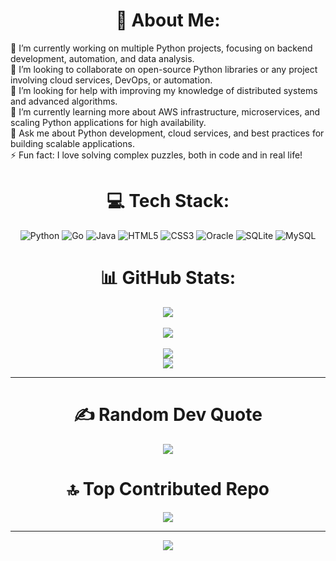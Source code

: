 <div align="center">
  
# 💫 About Me:
<div align="left">
🔭 I’m currently working on multiple Python projects, focusing on backend development, automation, and data analysis.<br>👯 I’m looking to collaborate on open-source Python libraries or any project involving cloud services, DevOps, or automation.<br>🤝 I’m looking for help with improving my knowledge of distributed systems and advanced algorithms.<br>🌱 I’m currently learning more about AWS infrastructure, microservices, and scaling Python applications for high availability.<br>💬 Ask me about Python development, cloud services, and best practices for building scalable applications.<br>⚡ Fun fact: I love solving complex puzzles, both in code and in real life!
</div>
<div align="center">
  
# 💻 Tech Stack:

![Python](https://img.shields.io/badge/python-3670A0?style=plastic&logo=python&logoColor=ffdd54)  ![Go](https://img.shields.io/badge/go-%2300ADD8.svg?style=plastic&logo=go&logoColor=white)  ![Java](https://img.shields.io/badge/java-%23ED8B00.svg?style=plastic&logo=openjdk&logoColor=white)  ![HTML5](https://img.shields.io/badge/html5-%23E34F26.svg?style=plastic&logo=html5&logoColor=white)  ![CSS3](https://img.shields.io/badge/css3-%231572B6.svg?style=plastic&logo=css3&logoColor=white)  ![Oracle](https://img.shields.io/badge/Oracle-F80000?style=plastic&logo=oracle&logoColor=white)  ![SQLite](https://img.shields.io/badge/sqlite-%2307405e.svg?style=plastic&logo=sqlite&logoColor=white)  ![MySQL](https://img.shields.io/badge/mysql-4479A1.svg?style=plastic&logo=mysql&logoColor=white)

# 📊 GitHub Stats:

 <img src="https://githubstats-git-main-camilo-aldanas-projects-c1f04c98.vercel.app/api?username=CamiloAldanaSS&theme=radical&hide_border=false&include_all_commits=true&count_private=true"><br/>  
 <img src="https://github-readme-streak-stats.herokuapp.com/?user=CamiloAldanaSS&theme=radical&hide_border=false"> <br/>  
 <img src="https://github-readme-stats-bice-xi.vercel.app/api/top-langs/?username=CamiloAldanaSS&theme=radical&hide_border=false&include_all_commits=true&count_private=true&layout=compact"><br/>
 <img src="https://github-readme-stats-bice-xi.vercel.app/api/top-langs/?username=CamiloAldanaSS&theme=radical&hide_border=false&include_all_commits=true&count_private=true"><br/>
 
---

# ✍️ Random Dev Quote
<div align="center">
	<img src="https://quotes-github-readme.vercel.app/api?type=horizontal&theme=radical"><br/>
</div>

# 🔝 Top Contributed Repo
![](https://github-contributor-stats.vercel.app/api?username=CamiloAldanaSS&limit=5&theme=dark&combine_all_yearly_contributions=true)

---
[![](https://visitcount.itsvg.in/api?id=CamiloAldanaSS&icon=2&color=1)](https://visitcount.itsvg.in)
</div>
